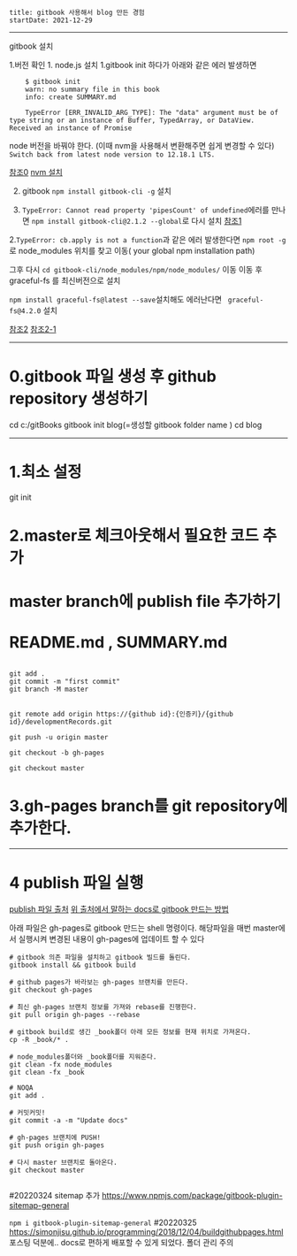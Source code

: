 ```
title: gitbook 사용해서 blog 만든 경험
startDate: 2021-12-29
```
---

gitbook 설치

1.버전 확인
	1. node.js 설치 
		1.gitbook init 하다가 아래와 같은 에러 발생하면
			
```shell
	$ gitbook init
	warn: no summary file in this book
	info: create SUMMARY.md
	
	TypeError [ERR_INVALID_ARG_TYPE]: The "data" argument must be of type string or an instance of Buffer, TypedArray, or DataView. Received an instance of Promise

```
node 버전을 바꿔야 한다.	(이때 nvm을 사용해서 변환해주면 쉽게 변경할 수 있다)
`Switch back from latest node version to 12.18.1 LTS.`


[참조0](https://stackoom.com/en/question/4AD2n)
[nvm 설치](https://ahn3330.tistory.com/45)


2. gitbook `npm install gitbook-cli -g` 설치

1. `TypeError: Cannot read property 'pipesCount' of undefined`에러를 만나면
`npm install gitbook-cli@2.1.2 --global`로 다시 설치
[참조1](https://github.com/GitbookIO/gitbook-cli/issues/113)

2.`TypeError: cb.apply is not a function`과 같은 에러 발생한다면
`npm root -g`로 node_modules 위치를 찾고 이동( your global npm installation path)

그후 다시 `cd gitbook-cli/node_modules/npm/node_modules/` 이동
이동 후 graceful-fs 를 최신버전으로 설치

`npm install graceful-fs@latest --save`설치해도 에러난다면 ` graceful-fs@4.2.0` 설치

[참조2](https://stackoverflow.com/questions/64211386/gitbook-cli-install-error-typeerror-cb-apply-is-not-a-function-inside-graceful)
[참조2-1](https://jojoldu.tistory.com/598)	

			
---

# 0.gitbook 파일 생성 후 github repository 생성하기

cd c:/gitBooks
gitbook init blog(=생성할 gitbook folder name )
cd blog

---

# 1.최소 설정
git init

# 2.master로 체크아웃해서 필요한 코드 추가
# master branch에 publish file 추가하기
# README.md , SUMMARY.md 

```shell

git add .
git commit -m "first commit"
git branch -M master


git remote add origin https://{github id}:{인증키}/{github id}/developmentRecords.git

git push -u origin master

git checkout -b gh-pages

git checkout master
```

# 3.gh-pages branch를 git repository에 추가한다.

---
# 4 publish 파일 실행 
[publish 파일 출처](https://beomi.github.io/2017/11/20/Deploy-Gitbook-to-Github-Pages/)
[위 출처에서 말하는 docs로 gitbook 만드는 방법](https://blog.psangwoo.com/coding/2018/01/31/gitbook-on-windows.html)

아래 파일은 gh-pages로 gitbook 만드는 shell 명령이다.
해당파일을 매번 master에서 실행시켜 변경된 내용이 gh-pages에 업데이트 할 수 있다

```shell
# gitbook 의존 파일을 설치하고 gitbook 빌드를 돌린다.
gitbook install && gitbook build

# github pages가 바라보는 gh-pages 브랜치를 만든다.
git checkout gh-pages

# 최신 gh-pages 브랜치 정보를 가져와 rebase를 진행한다.
git pull origin gh-pages --rebase

# gitbook build로 생긴 _book폴더 아래 모든 정보를 현재 위치로 가져온다.
cp -R _book/* .

# node_modules폴더와 _book폴더를 지워준다.
git clean -fx node_modules
git clean -fx _book

# NOQA
git add .

# 커밋커밋!
git commit -a -m "Update docs"

# gh-pages 브랜치에 PUSH!
git push origin gh-pages

# 다시 master 브랜치로 돌아온다.
git checkout master


```

#20220324 
sitemap 추가
https://www.npmjs.com/package/gitbook-plugin-sitemap-general

`npm i gitbook-plugin-sitemap-general`
#20220325
https://simonjisu.github.io/programming/2018/12/04/buildgithubpages.html
포스팅 덕분에.. docs로 편하게 배포할 수 있게 되었다.
폴더 관리 주의



